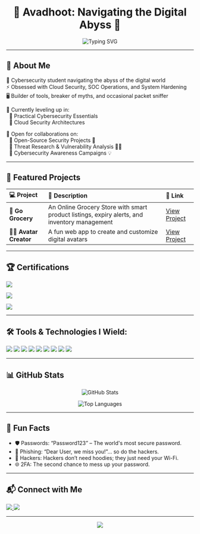 <h1 align="center">👾 Avadhoot: Navigating the Digital Abyss 👾</h1>

<p align="center">
  <img src="https://readme-typing-svg.herokuapp.com?font=Fira+Code&duration=3000&pause=1000&color=00FF00&center=true&vCenter=true&width=500&lines=Cybersecurity+Enthusiast;Cloud+Security+Explorer;Digital+Defender+in+the+making;Welcome+to+my+Cyber+Realm+⚡" alt="Typing SVG" />
</p>

---

## 🧭 About Me  

🔐 Cybersecurity student navigating the abyss of the digital world  
⚡ Obsessed with Cloud Security, SOC Operations, and System Hardening  
🖥️ Builder of tools, breaker of myths, and occasional packet sniffer  

🎯 Currently leveling up in:  
&nbsp;&nbsp;🔸 Practical Cybersecurity Essentials  
&nbsp;&nbsp;🔸 Cloud Security Architectures  

🤝 Open for collaborations on:  
&nbsp;&nbsp;🔸 Open-Source Security Projects 🔧  
&nbsp;&nbsp;🔸 Threat Research & Vulnerability Analysis 🕵️‍♂️  
&nbsp;&nbsp;🔸 Cybersecurity Awareness Campaigns 💡  

---

## 🚀 Featured Projects  

| 💻 Project         | 📖 Description                                                              | 🔗 Link |
|:------------------|:----------------------------------------------------------------------------|:--------|
| 🛒 **Go Grocery**    | An Online Grocery Store with smart product listings, expiry alerts, and inventory management | [View Project](https://github.com/Avadhoot2309/Go-Grocery) |
| 🧑‍🎨 **Avatar Creator** | A fun web app to create and customize digital avatars | [View Project](https://github.com/Avadhoot2309/Avatar-Creator) |

---

## 🏆 Certifications  

<p>
  <a href="https://drive.google.com/file/d/1b6SQ-DNB1jEy7PbxL6Y1dnGhn-iW4sH3/view?usp=drivesdk" target="_blank">
    <img src="https://img.shields.io/badge/NPTEL-Practical Cyber Security for Cyber Security Practitioners-1f1f1f?style=for-the-badge&logo=nptel&logoColor=00CFFF"/>
  </a>
</p>
<p>
  <a href="https://drive.google.com/file/d/1A-cktUhqOzM6y5NyXZuFfeE96a8Jq4Jv/view?usp=drivesdk" target="_blank">
    <img src="https://img.shields.io/badge/NPTEL-Cloud Computing and Distributed Systems-1f1f1f?style=for-the-badge&logo=nptel&logoColor=00CFFF"/>
  </a>
</p>
<p>
  <a href="https://drive.google.com/file/d/1ubi03pZ7RFAIdYSBTOVmXBTxx-sKLnY2/view?usp=drivesdk" target="_blank">
    <img src="https://img.shields.io/badge/EC--Council-Practical Introduction to Cloud Computing-1f1f1f?style=for-the-badge&logo=ec-council&logoColor=00CFFF"/>
  </a>
</p>

---

## 🛠️ Tools & Technologies I Wield:

<p>
  <img src="https://img.shields.io/badge/Kali%20Linux-1f1f1f?style=for-the-badge&logo=kalilinux&logoColor=00CFFF"/>
  <img src="https://img.shields.io/badge/Wireshark-1f1f1f?style=for-the-badge&logo=wireshark&logoColor=00CFFF"/>
  <img src="https://img.shields.io/badge/Burp%20Suite-1f1f1f?style=for-the-badge&logo=burpsuite&logoColor=00CFFF"/>
  <img src="https://img.shields.io/badge/Metasploit-1f1f1f?style=for-the-badge&logo=metasploit&logoColor=00CFFF"/>
  <img src="https://img.shields.io/badge/Nmap-1f1f1f?style=for-the-badge&logo=linux&logoColor=00CFFF"/>
  <img src="https://img.shields.io/badge/John%20the%20Ripper-1f1f1f?style=for-the-badge&logo=gnu&logoColor=00CFFF"/>
  <img src="https://img.shields.io/badge/Hashcat-1f1f1f?style=for-the-badge&logo=gnu&logoColor=00CFFF"/>
  <img src="https://img.shields.io/badge/OpenVAS-1f1f1f?style=for-the-badge&logo=gnometerminal&logoColor=00CFFF"/>
  <img src="https://img.shields.io/badge/OSINT%20Tools-1f1f1f?style=for-the-badge&logo=thealgorithms&logoColor=00CFFF"/>
</p>

---

## 📊 GitHub Stats  

<p align="center">
  <img src="https://github-readme-stats.vercel.app/api?username=Avadhoot2309&show_icons=true&theme=tokyonight&icon_color=00CFFF&text_color=00CFFF&title_color=00CFFF" alt="GitHub Stats" />
</p>

<p align="center">
  <img src="https://github-readme-stats.vercel.app/api/top-langs/?username=Avadhoot2309&layout=compact&theme=tokyonight&text_color=00CFFF&title_color=00CFFF" alt="Top Languages"/>
</p>

---

## 🎉 Fun Facts  

- 🛡️ Passwords: “Password123” – The world's most secure password.
- 🔐 Phishing: “Dear User, we miss you!”... so do the hackers.
- 👾 Hackers: Hackers don’t need hoodies; they just need your Wi-Fi.
- 🌐 2FA: The second chance to mess up your password.

---

## 📬 Connect with Me  

<p>
  <a href="https://www.linkedin.com/in/avadhoot-gurav-24a7a42b6/">
    <img src="https://img.shields.io/badge/LinkedIn-1f1f1f?style=for-the-badge&logo=linkedin&logoColor=00CFFF"/>
  </a>
  <a href="mailto:4vadhootgurav@gmail.com">
    <img src="https://img.shields.io/badge/Email-1f1f1f?style=for-the-badge&logo=gmail&logoColor=00CFFF"/>
  </a>
</p>

---

<p align="center">
  <img src="https://capsule-render.vercel.app/api?type=waving&color=00CFFF&height=120&section=footer"/>
</p>
